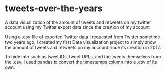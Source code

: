 # tweets-over-the-years
A data visualization of the amount of tweets and retweets on my twitter account using my Twitter export data since the creation of my account

Using a .csv file of exported Twitter data I requested from Twitter sometime two years ago, I created my first Data visualization project to simply show the amount of tweets and retweets on my account since its creation in 2012.

To hide info such as tweet IDs, tweet URLs, and the tweets themselves from the .csv, I used pandas to convert the timestamps column into a .csv of its own.
